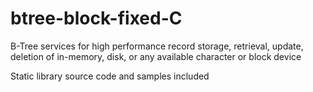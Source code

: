 # btree-block-fixed-C

B-Tree services for high performance record storage, retrieval, update, deletion 
of in-memory, disk, or any available character or block device

Static library source code and samples included

